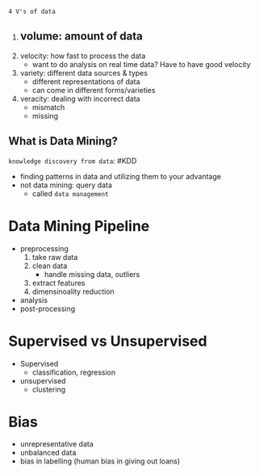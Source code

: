 `4 V's of data`
1. volume: amount of data
	- 
2. velocity: how fast to process the data
	- want to do analysis on real time data? Have to have good velocity
3.  variety: different data sources & types
	- different representations of data
	- can come in different forms/varieties
4.  veracity: dealing with incorrect data
	- mismatch
	- missing
## What is Data Mining?
`knowledge discovery from data`: #KDD
- finding patterns in data and utilizing them to your advantage
- not data mining: query data
	- called `data management`
# Data Mining Pipeline
- preprocessing
	1. take raw data
	2. clean data
		- handle missing data, outliers
	3. extract features
	4. dimensinoality reduction
- analysis
- post-processing
# Supervised vs Unsupervised
- Supervised 
	- classification, regression
- unsupervised
	- clustering
# Bias
- unrepresentative data
- unbalanced data
- bias in labelling (human bias in giving out loans)